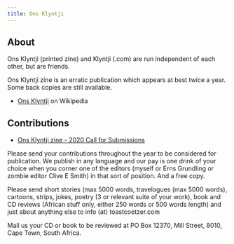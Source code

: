 ```yaml
---
title: Ons Klyntji
---
```



## About

Ons Klyntji (printed zine) and Klyntji (.com) are run independent of each other, but are friends.

Ons Klyntji zine is an erratic publication which appears at best twice a year. Some back copies are still available.

- [Ons Klyntji](https://af.wikipedia.org/wiki/Ons_Klyntji) on Wikipedia


## Contributions

- [Ons Klyntji zine - 2020 Call for Submissions](https://klyntji.com/ons-klyntji)

Please send your contributions throughout the year to be considered for publication. We publish in any language and our pay is one drink of your choice when you corner one of the editors (myself or Erns Grundling or zombie editor Clive E Smith) in that sort of position. And a free copy.

Please send short stories (max 5000 words, travelogues (max 5000 words), cartoons, strips, jokes, poetry (3 or relevant suite of your work), book and CD reviews (African stuff only, either 250 words or 500 words length) and just about anything else to info (at) toastcoetzer.com

Mail us your CD or book to be reviewed at PO Box 12370, Mill Street, 8010, Cape Town, South Africa.
